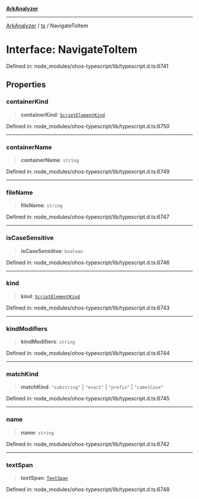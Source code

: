 [**ArkAnalyzer**](../../../../README.md)

***

[ArkAnalyzer](../../../../globals.md) / [ts](../README.md) / NavigateToItem

# Interface: NavigateToItem

Defined in: node\_modules/ohos-typescript/lib/typescript.d.ts:6741

## Properties

### containerKind

> **containerKind**: [`ScriptElementKind`](../enumerations/ScriptElementKind.md)

Defined in: node\_modules/ohos-typescript/lib/typescript.d.ts:6750

***

### containerName

> **containerName**: `string`

Defined in: node\_modules/ohos-typescript/lib/typescript.d.ts:6749

***

### fileName

> **fileName**: `string`

Defined in: node\_modules/ohos-typescript/lib/typescript.d.ts:6747

***

### isCaseSensitive

> **isCaseSensitive**: `boolean`

Defined in: node\_modules/ohos-typescript/lib/typescript.d.ts:6746

***

### kind

> **kind**: [`ScriptElementKind`](../enumerations/ScriptElementKind.md)

Defined in: node\_modules/ohos-typescript/lib/typescript.d.ts:6743

***

### kindModifiers

> **kindModifiers**: `string`

Defined in: node\_modules/ohos-typescript/lib/typescript.d.ts:6744

***

### matchKind

> **matchKind**: `"substring"` \| `"exact"` \| `"prefix"` \| `"camelCase"`

Defined in: node\_modules/ohos-typescript/lib/typescript.d.ts:6745

***

### name

> **name**: `string`

Defined in: node\_modules/ohos-typescript/lib/typescript.d.ts:6742

***

### textSpan

> **textSpan**: [`TextSpan`](TextSpan.md)

Defined in: node\_modules/ohos-typescript/lib/typescript.d.ts:6748
